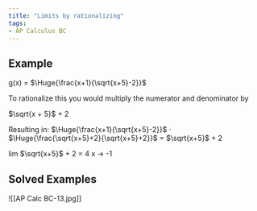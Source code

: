 ```yaml
---
title: "Limits by rationalizing"
tags:
- AP Calculus BC
---
```


## Example

g(x) = $\Huge{\frac{x+1}{\sqrt{x+5}-2}}$ 

To rationalize this you would multiply the numerator and denominator by

$\sqrt{x + 5}$ + 2

Resulting in: $\Huge{\frac{x+1}{\sqrt{x+5}-2}}$ $\cdot$ $\Huge{\frac{\sqrt{x+5}+2}{\sqrt{x+5}+2}}$ 
= $\sqrt{x+5}$ + 2

lim $\sqrt{x+5}$ + 2 = 4
x -> -1

## Solved Examples

![[AP Calc BC-13.jpg]]